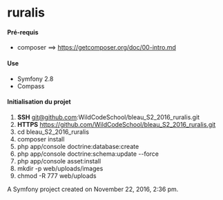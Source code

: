 ruralis
=======

#### Pré-requis
- composer ==> https://getcomposer.org/doc/00-intro.md

#### Use
- Symfony 2.8
- Compass

#### Initialisation du projet

1. **SSH** git@github.com:WildCodeSchool/bleau_S2_2016_ruralis.git
2. **HTTPS** https://github.com/WildCodeSchool/bleau_S2_2016_ruralis.git
3. cd bleau_S2_2016_ruralis
4. composer install
5. php app/console doctrine:database:create
6. php app/console doctrine:schema:update --force
7. php app/console asset:install
8. mkdir -p web/uploads/images
9. chmod -R 777 web/uploads

A Symfony project created on November 22, 2016, 2:36 pm.


